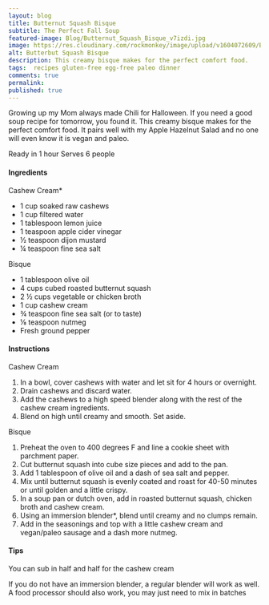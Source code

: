 ```yaml
---
layout: blog
title: Butternut Squash Bisque
subtitle: The Perfect Fall Soup
featured-image: Blog/Butternut_Squash_Bisque_v7izdi.jpg
image: https://res.cloudinary.com/rockmonkey/image/upload/v1604072609/Blog/Butternut_Squash_Bisque_v7izdi.jpg
alt: Butterbut Squash Bisque
description: This creamy bisque makes for the perfect comfort food.
tags:  recipes gluten-free egg-free paleo dinner
comments: true
permalink:
published: true
---
```

Growing up my Mom always made Chili for Halloween. If you need a good soup recipe for tomorrow, you found it. This creamy bisque makes for the perfect comfort food. It pairs well with my Apple Hazelnut Salad and no one will even know it is vegan and paleo.

Ready in 1 hour
Serves 6 people

#### Ingredients
Cashew Cream*
* 1 cup soaked raw cashews
* 1 cup filtered water
* 1 tablespoon lemon juice
* 1 teaspoon apple cider vinegar
* ½ teaspoon dijon mustard
* ¼ teaspoon fine sea salt

Bisque
* 1 tablespoon olive oil
* 4 cups cubed roasted butternut squash
* 2 ½ cups vegetable or chicken broth
* 1 cup cashew cream
* ¾ teaspoon fine sea salt (or to taste)
* ⅛ teaspoon nutmeg
* Fresh ground pepper

#### Instructions
Cashew Cream
1. In a bowl, cover cashews with water and let sit for 4 hours or overnight.
2. Drain cashews and discard water.
3. Add the cashews to a high speed blender along with the rest of the cashew cream ingredients.
4. Blend on high until creamy and smooth. Set aside.

Bisque
1. Preheat the oven to 400 degrees F and line a cookie sheet with parchment paper.
2. Cut butternut squash into cube size pieces and add to the pan.
3. Add 1 tablespoon of olive oil and a dash of sea salt and pepper.
4. Mix until butternut squash is evenly coated and  roast for 40-50 minutes or until golden and a little crispy.
5. In a soup pan or dutch oven, add in roasted butternut squash, chicken broth and cashew cream.
6. Using an immersion blender*, blend until creamy and no clumps remain.
7. Add in the seasonings and top with a little cashew cream and vegan/paleo sausage and a dash more nutmeg.

#### Tips
You can sub in  half and half for the cashew cream

If you do not have an immersion blender, a regular blender will work as well. A food processor should also work, you may just need to mix in batches
